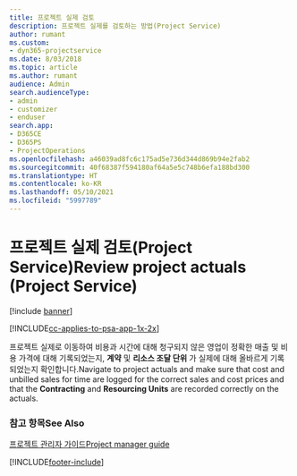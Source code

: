 ```yaml
---
title: 프로젝트 실제 검토
description: 프로젝트 실제를 검토하는 방법(Project Service)
author: rumant
ms.custom:
- dyn365-projectservice
ms.date: 8/03/2018
ms.topic: article
ms.author: rumant
audience: Admin
search.audienceType:
- admin
- customizer
- enduser
search.app:
- D365CE
- D365PS
- ProjectOperations
ms.openlocfilehash: a46039ad8fc6c175ad5e736d344d869b94e2fab2
ms.sourcegitcommit: 40f68387f594180af64a5e5c748b6efa188bd300
ms.translationtype: HT
ms.contentlocale: ko-KR
ms.lasthandoff: 05/10/2021
ms.locfileid: "5997789"
---
```

# <a name="review-project-actuals-project-service"></a><span data-ttu-id="8cfc7-103">프로젝트 실제 검토(Project Service)</span><span class="sxs-lookup"><span data-stu-id="8cfc7-103">Review project actuals (Project Service)</span></span>

[!include [banner](../includes/psa-now-project-operations.md)]

[!INCLUDE[cc-applies-to-psa-app-1x-2x](../includes/cc-applies-to-psa-app-1x-2x.md)]

<span data-ttu-id="8cfc7-104">프로젝트 실제로 이동하여 비용과 시간에 대해 청구되지 않은 영업이 정확한 매출 및 비용 가격에 대해 기록되었는지, **계약** 및 **리소스 조달 단위** 가 실제에 대해 올바르게 기록되었는지 확인합니다.</span><span class="sxs-lookup"><span data-stu-id="8cfc7-104">Navigate to project actuals and make sure that cost and unbilled sales for time are logged for the correct sales and cost prices and that the **Contracting** and **Resourcing Units** are recorded correctly on the actuals.</span></span>  
  
### <a name="see-also"></a><span data-ttu-id="8cfc7-105">참고 항목</span><span class="sxs-lookup"><span data-stu-id="8cfc7-105">See Also</span></span>  
 [<span data-ttu-id="8cfc7-106">프로젝트 관리자 가이드</span><span class="sxs-lookup"><span data-stu-id="8cfc7-106">Project manager guide</span></span>](../psa/project-manager-guide.md)


[!INCLUDE[footer-include](../includes/footer-banner.md)]